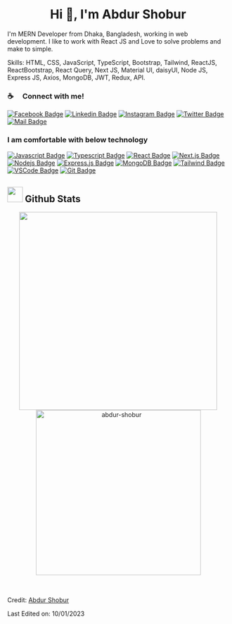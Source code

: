 <h1 align="center">Hi 👋, I'm Abdur Shobur</h1>
<p align="left">I'm MERN Developer from Dhaka, Bangladesh, working in web development. I like to work with React JS and Love to solve problems and make to simple.</p>

Skills: HTML, CSS, JavaScript, TypeScript, Bootstrap, Tailwind, ReactJS, ReactBootstrap, React Query, Next JS, Material UI, daisyUI, Node JS, Express JS, Axios, MongoDB, JWT, Redux, API.

### :coffee: &emsp;Connect with me!

[![Facebook Badge](https://img.shields.io/badge/Facebook-1877F2?style=for-the-badge&logo=facebook&logoColor=white)](https://www.facebook.com/abdurshobur.me) [![Linkedin Badge](https://img.shields.io/badge/LinkedIn-0077B5?style=for-the-badge&logo=linkedin&logoColor=white)](https://www.linkedin.com/in/abdur-shobur/) [![Instagram Badge](https://img.shields.io/badge/Instagram-E4405F?style=for-the-badge&logo=instagram&logoColor=white)](https://www.instagram.com/abdur-shobur/) [![Twitter Badge](https://img.shields.io/badge/Twitter-1DA1F2?style=for-the-badge&logo=twitter&logoColor=white)](https://twitter.com/abdur_shobur) [![Mail Badge](https://img.shields.io/badge/Gmail-D14836?style=for-the-badge&logo=gmail&logoColor=white)](mailto:abdurshobur.dev@gmail.com)

### I am comfortable with below technology

[![Javascript Badge](https://img.shields.io/badge/-Javascript-F0DB4F?style=for-the-badge&labelColor=black&logo=javascript&logoColor=F0DB4F)](#) [![Typescript Badge](https://img.shields.io/badge/-Typescript-007acc?style=for-the-badge&labelColor=black&logo=typescript&logoColor=007acc)](#) [![React Badge](https://img.shields.io/badge/-React-61DBFB?style=for-the-badge&labelColor=black&logo=react&logoColor=61DBFB)](#) [![Next.js Badge](https://img.shields.io/badge/next.js-000000?style=for-the-badge&logo=nextdotjs&logoColor=white)](#) [![Nodejs Badge](https://img.shields.io/badge/-Nodejs-3C873A?style=for-the-badge&labelColor=black&logo=node.js&logoColor=3C873A)](#) [![Express.js Badge](https://img.shields.io/badge/Express.js-000000?style=for-the-badge&logo=express&logoColor=white)](#) [![MongoDB Badge](https://img.shields.io/badge/MongoDB-4EA94B?style=for-the-badge&logo=mongodb&logoColor=white)](#) [![Tailwind Badge](https://img.shields.io/badge/Tailwind%20CSS-092749?style=for-the-badge&logo=tailwindcss&logoColor=06B6D4&labelColor=000000)](#) [![VSCode Badge](https://img.shields.io/badge/Visual_Studio-5C2D91?style=for-the-badge&logo=visual%20studio&logoColor=white)](#) [![Git Badge](https://img.shields.io/badge/Git-F05032?style=for-the-badge&logo=git&logoColor=white)](#)

## <img src="https://media.giphy.com/media/iY8CRBdQXODJSCERIr/giphy.gif" width="35"><b> Github Stats </b>

<div align="center">

<a href="https://github.com/abdur-shobur/">
  <img src="https://github-readme-stats.vercel.app/api?username=abdur-shobur&include_all_commits=true&count_private=true&show_icons=true&line_height=20&title_color=7A7ADB&icon_color=2234AE&text_color=D3D3D3&bg_color=0,000000,130F40" width="450"/>
  <img src="https://github-readme-stats.vercel.app/api/top-langs?username=abdur-shobur&show_icons=true&locale=en&layout=compact&line_height=20&title_color=7A7ADB&icon_color=2234AE&text_color=D3D3D3&bg_color=0,000000,130F40" width="375"  alt="abdur-shobur"/>

</a>
</div>

<br>
<br>

Credit: [Abdur Shobur](https://github.com/abdur-shobur)

Last Edited on: 10/01/2023
